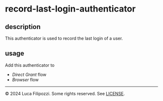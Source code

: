 # record-last-login-authenticator

## description

This authenticator is used to record the last login of a user.

## usage

Add this authenticator to
* _Direct Grant_ flow
* _Browser_ flow

---
© 2024 Luca Filipozzi. Some rights reserved. See [LICENSE][license].

[license]: https://github.com/LucaFilipozzi/keycloak-extensions/blob/main/LICENSE.md
